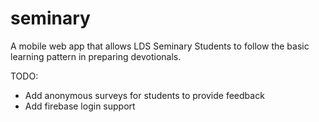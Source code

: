 # seminary

A mobile web app that allows LDS Seminary Students to follow the basic learning pattern in preparing devotionals. 

TODO:
* Add anonymous surveys for students to provide feedback
* Add firebase login support